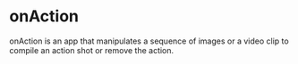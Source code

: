 # onAction
onAction is an app that manipulates a sequence of images or a video clip to compile an action shot or remove the action. 
